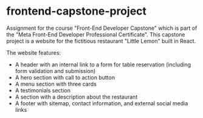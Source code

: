 # frontend-capstone-project

Assignment for the course "Front-End Developer Capstone" which is part of the "Meta Front-End Developer Professional Certificate". This capstone project is a website for the fictitious restaurant "Little Lemon" built in React.

<p>
The website features:
<ul>
<li>A header with an internal link to a form for table reservation (including form validation and submission) </li>
<li>A hero section with call to action button</li>
<li>A menu section with three cards</li>
<li>A testimonials section</li>
<li>A section with a description about the restaurant</li>
<li>A footer with sitemap, contact information, and external social media links</li>
</ul>

